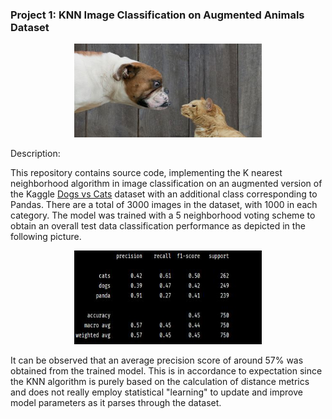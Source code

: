 ### Project 1: KNN Image Classification on Augmented Animals Dataset

<p align="center">
  <img width="300" height="150" src="dog_cat.JPG">
</p>

Description:

This repository contains source code, implementing the K nearest 
neighborhood algorithm in image classification on an augmented 
version of the Kaggle  [Dogs vs Cats](https://www.kaggle.com/c/dogs-vs-cats) 
dataset with an additional class corresponding to Pandas. There are 
a total of 3000 images in the dataset, with 1000 in each 
category. The model was trained with a 5 neighborhood voting scheme
to obtain an overall test data classification performance as 
depicted in the following picture.


<p align="center">
  <img width="300" height="150" src="result.JPG">
</p>

It can be observed that an average precision score of around 57% 
was obtained from the trained model. This is in accordance to 
expectation since the KNN algorithm is purely based on the 
calculation of distance metrics and does not really employ 
statistical "learning" to update and improve model parameters as it
parses through the dataset.
   